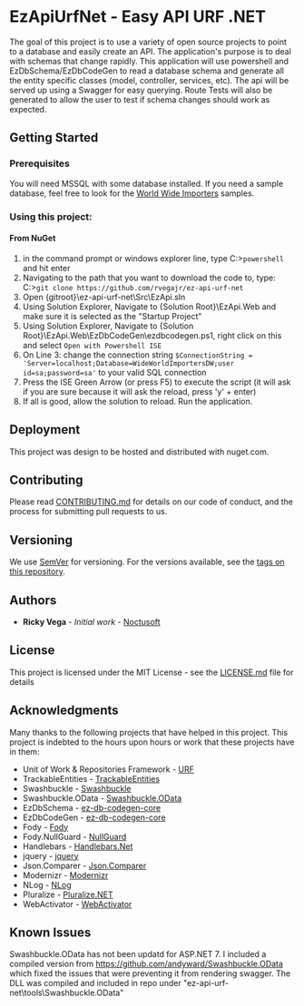 # EzApiUrfNet - Easy API URF .NET

The goal of this project is to use a variety of open source projects to point to a database and easily create an API.  The application's purpose is to deal with 
schemas that change rapidly.  This application will use powershell and EzDbSchema/EzDbCodeGen to read a database schema and generate all the entity specific classes (model, controller, services, etc).  The api will be served up using a Swagger for easy querying.  Route Tests will also be generated to allow the user to test if schema changes should work as expected.

## Getting Started

### Prerequisites
You will need MSSQL with some database installed.  If you need a sample database,  feel free to look for the [World Wide Importers](https://github.com/Microsoft/sql-server-samples/releases/tag/wide-world-importers-v1.0) samples.

### Using this project:

####  From NuGet
1. in the command prompt or windows explorer line,  type C:\>`powershell` and hit enter
2. Navigating to the path that you want to download the code to,  type:  C:\>`git clone https://github.com/rvegajr/ez-api-urf-net` 
3. Open {gitroot}\ez-api-urf-net\Src\EzApi.sln
4. Using Solution Explorer, Navigate to {Solution Root}\EzApi.Web and make sure it is selected as the "Startup Project"
4. Using Solution Explorer, Navigate to {Solution Root}\EzApi.Web\EzDbCodeGen\ezdbcodegen.ps1, right click on this and select `Open with Powershell ISE`
5. On Line 3: change the connection string `$ConnectionString = 'Server=localhost;Database=WideWorldImportersDW;user id=sa;password=sa'` to your valid SQL connection 
6. Press the ISE Green Arrow (or press F5) to execute the script (it will ask if you are sure because it will ask the reload,  press 'y' + enter)
7. If all is good, allow the solution to reload.  Run the application.

## Deployment

This project was design to be hosted and distributed with nuget.com.

## Contributing

Please read [CONTRIBUTING.md](https://gist.github.com/rvegajr/651875c08acb76009e563db128f33e7e) for details on our code of conduct, and the process for submitting pull requests to us.

## Versioning

We use [SemVer](http://semver.org/) for versioning. For the versions available, see the [tags on this repository](https://github.com/rvegajr/tags). 

## Authors

* **Ricky Vega** - *Initial work* - [Noctusoft](https://github.com/rvegajr)

## License

This project is licensed under the MIT License - see the [LICENSE.md](LICENSE.md) file for details

## Acknowledgments

Many thanks to the following projects that have helped in this project.  This project is indebted to the hours upon hours or work that these projects have in them:
* Unit of Work & Repositories Framework - [URF](https://github.com/urfnet/URF.NET)
* TrackableEntities - [TrackableEntities](https://github.com/TrackableEntities)
* Swashbuckle - [Swashbuckle](https://github.com/domaindrivendev/Swashbuckle)
* Swashbuckle.OData - [Swashbuckle.OData](https://github.com/andyward/Swashbuckle.OData)
* EzDbSchema - [ez-db-codegen-core](https://github.com/rvegajr/ez-db-schema)
* EzDbCodeGen - [ez-db-codegen-core](https://github.com/rvegajr/ez-db-codegen-core)
* Fody - [Fody](https://github.com/Fody/Fody)
* Fody.NullGuard - [NullGuard](https://github.com/Fody/NullGuard)
* Handlebars - [Handlebars.Net](https://github.com/rexm/Handlebars.Net)
* jquery - [jquery](http://jquery.com/)
* Json.Comparer - [Json.Comparer](https://github.com/rvegajr/Json.Comparer)
* Modernizr - [Modernizr](https://modernizr.com/)
* NLog - [NLog](https://nlog-project.org/)
* Pluralize - [Pluralize.NET](https://github.com/sarathkcm/Pluralize.NET)
* WebActivator - [WebActivator](https://github.com/davidebbo/WebActivator)

## Known Issues

Swashbuckle.OData has not been updatd for ASP.NET 7.  I included a compiled version from https://github.com/andyward/Swashbuckle.OData which fixed the issues that were preventing it from rendering swagger.
The DLL was compiled and included in repo under "ez-api-urf-net\tools\Swashbuckle.OData"
